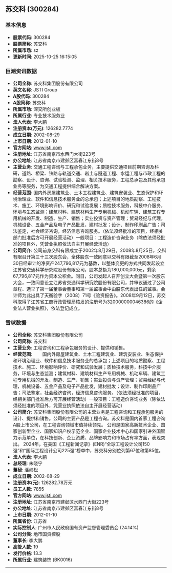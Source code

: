 ## 苏交科 (300284)

### 基本信息

- **股票代码**: 300284
- **股票简称**: 苏交科
- **所属市场**: sz
- **更新时间**: 2025-10-25 16:15:05

### 巨潮资讯数据

- **公司全称**: 苏交科集团股份有限公司
- **英文名称**: JSTI Group
- **A股代码**: 300284
- **A股简称**: 苏交科
- **所属市场**: 深交所创业板
- **所属行业**: 专业技术服务业
- **法人代表**: 李大鹏
- **注册资本(万元)**: 126282.7774
- **成立日期**: 2002-08-29
- **上市日期**: 2012-01-10
- **官方网站**: www.jsti.com
- **注册地址**: 江苏省南京市水西门大街223号
- **办公地址**: 江苏省南京市建邺区富春江东街8号
- **主营业务**: 交通工程咨询与工程承包业务，主要提供交通项目前期咨询及科研，道路、桥梁、铁路与轨道交通、岩土与隧道工程、水运工程与市政工程的勘察、设计、咨询、试验检测、监理、相关技术服务，工程总承包及其他承包业务等服务，为交通工程提供综合解决方案。
- **经营范围**: 国内外房屋建筑业、土木工程建筑业、建筑安装业、生态保护和环境治理业、软件和信息技术服务业的总承包；上述项目的地质勘察、工程技术、施工、环境影响评价、研究和试验发展；质检技术服务，科技中介服务，环境与生态监测；建筑材料、建筑材料生产专用机械、机动车辆、建筑工程专用机械的开发、制造、生产、销售；实业投资与资产管理；贸易经纪与代理，机械设备、五金产品及电子产品批发，建材批发；设计、制作印刷品广告；司法鉴定，社会经济咨询，经济信息咨询服务。（依法须经批准的项目，经相关部门批准后方可开展经营活动）一般项目：工程造价咨询业务（除依法须经批准的项目外，凭营业执照依法自主开展经营活动）
- **公司简介**: 公司前身交科有限成立于2002年8月29日。2008年8月25日，交科有限召开第三十三次股东会，全体股东一致同意以交科有限截至2008年6月30日经审计的净资产247,796,817元为基数，以整体变更的方式共同发起设立江苏省交通科学研究院股份有限公司，股本总额为180,000,000元，剩余67,796,817元作为资本公积金。同日，公司发起人召开创立大会暨第一次股东大会，一致同意设立江苏省交通科学研究院股份有限公司，并审议通过了公司章程、选举了第一届董事会董事和第一届监事会中由股东代表出任的监事。会计师为此出具了天衡验字（2008）71号《验资报告》。2008年9月12日，苏交科取得了江苏省工商行政管理局核发的注册号为320000000046386的《企业法人营业执照》，依法登记成立。

### 雪球数据

- **公司全称**: 苏交科集团股份有限公司
- **公司简称**: 苏交科
- **主营业务**: 工程咨询和工程承包服务的设计、提供和销售。
- **经营范围**: 　　国内外房屋建筑业、土木工程建筑业、建筑安装业、生态保护和环境治理业、软件和信息技术服务业的总承包；上述项目的地质勘察、工程技术、施工、环境影响评价、研究和试验发展；质检技术服务，科技中介服务，环境与生态监测；建筑材料、建筑材料生产专用机械、机动车辆、建筑工程专用机械的开发、制造、生产、销售；实业投资与资产管理；贸易经纪与代理，机械设备、五金产品及电子产品批发，建材批发；设计、制作印刷品广告；司法鉴定，社会经济咨询，经济信息咨询服务。（依法须经批准的项目，经相关部门批准后方可开展经营活动）一般项目：工程造价咨询业务（除依法须经批准的项目外，凭营业执照依法自主开展经营活动）
- **公司简介**: 苏交科集团股份有限公司的主营业务是工程咨询和工程承包服务的设计、提供和销售。公司的主要产品是工程咨询。苏交科是国内首家工程咨询A股上市公司，在工程咨询领域市值持续领先。 公司是国家高新技术企业、国家创新型企业、国家知识产权示范企业、国家企业技术中心和国家引进外国智力示范单位，在科技创新、企业资质、品牌影响力和市场占有率方面，表现突出。 2024年，在美国《工程新闻记录》(ENR)“全球工程设计公司150 强”和“国际工程设计公司225强”榜单中，苏交科分别位列第67位和第85位。
- **法人代表**: 李大鹏
- **总经理**: 朱晓宁
- **董秘**: 潘岭松
- **成立日期**: 2002-08-29
- **注册资本(元)**: 126282.78万元
- **员工人数**: 7855
- **官方网站**: www.jsti.com
- **注册地址**: 江苏省南京市建邺区水西门大街223号
- **办公地址**: 江苏省南京市建邺区富春江东街8号
- **上市日期**: 2012-01-10
- **所属省份**: 江苏省
- **实际控制人**: 广州市人民政府国有资产监督管理委员会 (24.14%)
- **公司分类**: 地市国资控股
- **董事长**: 李大鹏
- **高管人数**: 19
- **发行价格**: 13.3
- **所属行业**: 建筑装饰 (BK0016)

---